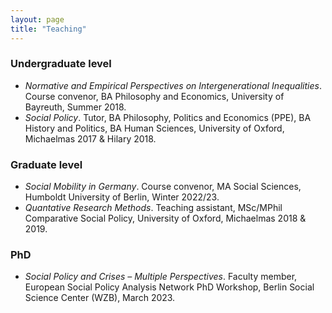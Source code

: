 ```yaml
---
layout: page
title: "Teaching"
---
```


### Undergraduate level

- *Normative and Empirical Perspectives on Intergenerational Inequalities*. Course convenor, BA Philosophy and Economics, University of Bayreuth, Summer 2018.
- *Social Policy*. Tutor, BA Philosophy, Politics and Economics (PPE), BA History and Politics, BA Human Sciences, University of Oxford, Michaelmas 2017 & Hilary 2018.

### Graduate level

- *Social Mobility in Germany*. Course convenor, MA Social Sciences, Humboldt University of Berlin, Winter 2022/23.
- *Quantative Research Methods*. Teaching assistant, MSc/MPhil Comparative Social Policy, University of Oxford, Michaelmas 2018 & 2019.

### PhD

- *Social Policy and Crises – Multiple Perspectives*. Faculty member, European Social Policy Analysis Network 
PhD Workshop, Berlin Social Science Center (WZB), March 2023.